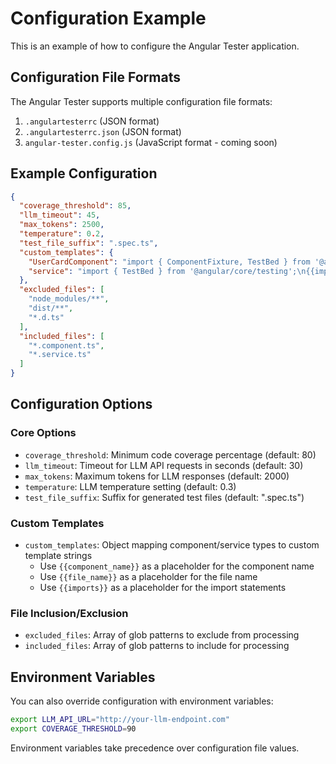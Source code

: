 # Configuration Example

This is an example of how to configure the Angular Tester application.

## Configuration File Formats

The Angular Tester supports multiple configuration file formats:

1. `.angulartesterrc` (JSON format)
2. `.angulartesterrc.json` (JSON format)
3. `angular-tester.config.js` (JavaScript format - coming soon)

## Example Configuration

```json
{
  "coverage_threshold": 85,
  "llm_timeout": 45,
  "max_tokens": 2500,
  "temperature": 0.2,
  "test_file_suffix": ".spec.ts",
  "custom_templates": {
    "UserCardComponent": "import { ComponentFixture, TestBed } from '@angular/core/testing';\n{{imports}}\n\ndescribe('{{component_name}}', () => {\n  let component: {{component_name}};\n  let fixture: ComponentFixture<{{component_name}}>;\n\n  beforeEach(async () => {\n    await TestBed.configureTestingModule({\n      imports: [{{component_name}}]\n    })\n    .compileComponents();\n    \n    fixture = TestBed.createComponent({{component_name}});\n    component = fixture.componentInstance;\n    fixture.detectChanges();\n  });\n\n  it('should create', () => {\n    expect(component).toBeTruthy();\n  });\n\n  // Custom template for UserCardComponent - add specific tests here\n  it('should display user information', () => {\n    // Add your custom test logic here\n    expect(component).toBeTruthy();\n  });\n});",
    "service": "import { TestBed } from '@angular/core/testing';\n{{imports}}\n\ndescribe('{{component_name}}', () => {\n  let service: {{component_name}};\n\n  beforeEach(() => {\n    TestBed.configureTestingModule({});\n    service = TestBed.inject({{component_name}});\n  });\n\n  it('should be created', () => {\n    expect(service).toBeTruthy();\n  });\n\n  // Custom template for services - add specific tests here\n});"
  },
  "excluded_files": [
    "node_modules/**",
    "dist/**",
    "*.d.ts"
  ],
  "included_files": [
    "*.component.ts",
    "*.service.ts"
  ]
}
```

## Configuration Options

### Core Options
- `coverage_threshold`: Minimum code coverage percentage (default: 80)
- `llm_timeout`: Timeout for LLM API requests in seconds (default: 30)
- `max_tokens`: Maximum tokens for LLM responses (default: 2000)
- `temperature`: LLM temperature setting (default: 0.3)
- `test_file_suffix`: Suffix for generated test files (default: ".spec.ts")

### Custom Templates
- `custom_templates`: Object mapping component/service types to custom template strings
  - Use `{{component_name}}` as a placeholder for the component name
  - Use `{{file_name}}` as a placeholder for the file name
  - Use `{{imports}}` as a placeholder for the import statements

### File Inclusion/Exclusion
- `excluded_files`: Array of glob patterns to exclude from processing
- `included_files`: Array of glob patterns to include for processing

## Environment Variables

You can also override configuration with environment variables:

```bash
export LLM_API_URL="http://your-llm-endpoint.com"
export COVERAGE_THRESHOLD=90
```

Environment variables take precedence over configuration file values.